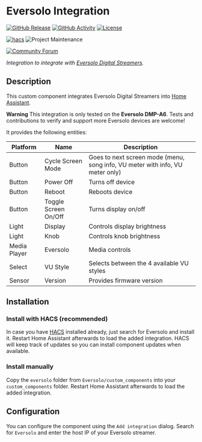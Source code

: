 # Eversolo Integration

[![GitHub Release][releases-shield]][releases]
[![GitHub Activity][commits-shield]][commits]
[![License][license-shield]](LICENSE)

[![hacs][hacsbadge]][hacs]
![Project Maintenance][maintenance-shield]

[![Community Forum][forum-shield]][forum]

_Integration to integrate with [Eversolo Digital Streamers](https://www.eversolo.com/)._

## Description

This custom component integrates Eversolo Digital Streamers into [Home Assistant](https://www.home-assistant.io/). 

**Warning**
This integration is only tested on the **Eversolo DMP-A6**. Tests and contributions to verify and support more Eversolo devices are welcome!

It provides the following entities:

| Platform      | Name                       | Description                                                                   |
|---------------|----------------------------|-------------------------------------------------------------------------------|
| Button        | Cycle Screen Mode          | Goes to next screen mode (menu, song info, VU meter with info, VU meter only) |
| Button        | Power Off                  | Turns off device                                                              |
| Button        | Reboot                     | Reboots device                                                                |
| Button        | Toggle Screen On/Off       | Turns display on/off                                                          |
| Light         | Display                    | Controls display brightness                                                   |
| Light         | Knob                       | Controls knob brightness                                                      |
| Media Player  | Eversolo                   | Media controls                                                                |
| Select        | VU Style                   | Selects between the 4 available VU styles                                     |
| Sensor        | Version                    | Provides firmware version                                                     |

## Installation

### Install with HACS (recommended)

In case you have [HACS](https://hacs.xyz/) installed already, just search for Eversolo and install it. Restart Home Assistant afterwards to load the added integration. HACS will keep track of updates so you can install component updates when available.

### Install manually

Copy the `eversolo` folder from `Eversolo/custom_components` into your `custom_components` folder. Restart Home Assistant afterwards to load the added integration.

## Configuration

You can configure the component using the `Add integration` dialog. Search for `Eversolo` and enter the host IP of your Eversolo streamer.

[commits-shield]: https://img.shields.io/github/commit-activity/y/hchris1/eversolo.svg?style=for-the-badge
[commits]: https://github.com/hchris1/eversolo/commits/main
[hacs]: https://github.com/hacs/integration
[hacsbadge]: https://img.shields.io/badge/HACS-Custom-orange.svg?style=for-the-badge
[forum-shield]: https://img.shields.io/badge/community-forum-brightgreen.svg?style=for-the-badge
[forum]: https://community.home-assistant.io/
[license-shield]: https://img.shields.io/github/license/hchris1/eversolo.svg?style=for-the-badge
[maintenance-shield]: https://img.shields.io/badge/maintainer-Christian%20%40hchris1-blue.svg?style=for-the-badge
[releases-shield]: https://img.shields.io/github/release/hchris1/eversolo.svg?style=for-the-badge
[releases]: https://github.com/hchris1/eversolo/releases